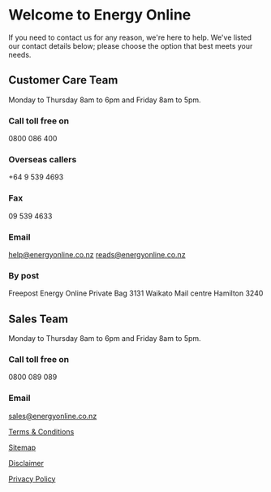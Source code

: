 # Welcome to Energy Online
If you need to contact us for any reason, we're here to help. We've listed our contact details below; please choose the option that best meets your needs.


## Customer Care Team
Monday to Thursday 8am to 6pm and Friday 8am to 5pm.

### Call toll free on
0800 086 400

### Overseas callers
+64 9 539 4693

### Fax
09 539 4633

### Email
help@energyonline.co.nz
reads@energyonline.co.nz

### By post
Freepost
Energy Online
Private Bag 3131
Waikato Mail centre
Hamilton 3240

## Sales Team
Monday to Thursday 8am to 6pm and Friday 8am to 5pm.

### Call toll free on
0800 089 089

### Email
sales@energyonline.co.nz

[Terms & Conditions](http://www.energyonline.co.nz/terms)

[Sitemap](http://www.energyonline.co.nz/home/site_map)

[Disclaimer](http://www.energyonline.co.nz/home/site_map/disclaimer)

[Privacy Policy](http://www.energyonline.co.nz/home/site_map/privacy_policy)

